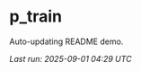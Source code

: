 # p_train

Auto-updating README demo.

<!--START_SECTION:status-->
_Last run: 2025-09-01 04:29 UTC_
<!--END_SECTION:status-->



















































































































































































































































































